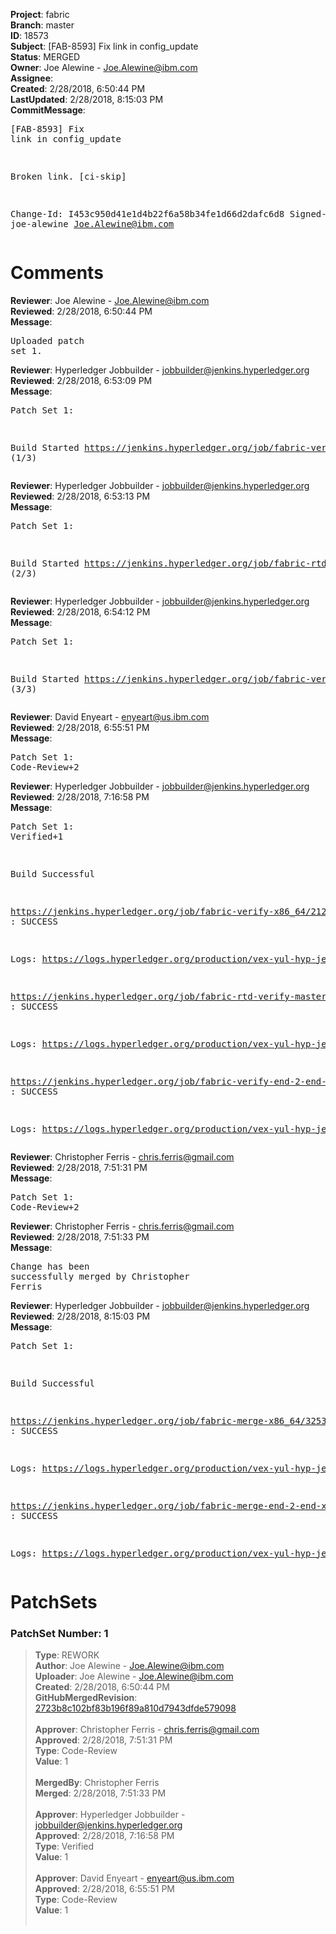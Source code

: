 <strong>Project</strong>: fabric<br><strong>Branch</strong>: master<br><strong>ID</strong>: 18573<br><strong>Subject</strong>: [FAB-8593] Fix link in config_update<br><strong>Status</strong>: MERGED<br><strong>Owner</strong>: Joe Alewine - Joe.Alewine@ibm.com<br><strong>Assignee</strong>:<br><strong>Created</strong>: 2/28/2018, 6:50:44 PM<br><strong>LastUpdated</strong>: 2/28/2018, 8:15:03 PM<br><strong>CommitMessage</strong>:<br><pre>[FAB-8593] Fix link in config_update

Broken link.
[ci-skip]

Change-Id: I453c950d41e1d4b22f6a58b34fe1d66d2dafc6d8
Signed-off-by: joe-alewine <Joe.Alewine@ibm.com>
</pre><h1>Comments</h1><strong>Reviewer</strong>: Joe Alewine - Joe.Alewine@ibm.com<br><strong>Reviewed</strong>: 2/28/2018, 6:50:44 PM<br><strong>Message</strong>: <pre>Uploaded patch set 1.</pre><strong>Reviewer</strong>: Hyperledger Jobbuilder - jobbuilder@jenkins.hyperledger.org<br><strong>Reviewed</strong>: 2/28/2018, 6:53:09 PM<br><strong>Message</strong>: <pre>Patch Set 1:

Build Started https://jenkins.hyperledger.org/job/fabric-verify-x86_64/21271/ (1/3)</pre><strong>Reviewer</strong>: Hyperledger Jobbuilder - jobbuilder@jenkins.hyperledger.org<br><strong>Reviewed</strong>: 2/28/2018, 6:53:13 PM<br><strong>Message</strong>: <pre>Patch Set 1:

Build Started https://jenkins.hyperledger.org/job/fabric-rtd-verify-master/289/ (2/3)</pre><strong>Reviewer</strong>: Hyperledger Jobbuilder - jobbuilder@jenkins.hyperledger.org<br><strong>Reviewed</strong>: 2/28/2018, 6:54:12 PM<br><strong>Message</strong>: <pre>Patch Set 1:

Build Started https://jenkins.hyperledger.org/job/fabric-verify-end-2-end-x86_64/12963/ (3/3)</pre><strong>Reviewer</strong>: David Enyeart - enyeart@us.ibm.com<br><strong>Reviewed</strong>: 2/28/2018, 6:55:51 PM<br><strong>Message</strong>: <pre>Patch Set 1: Code-Review+2</pre><strong>Reviewer</strong>: Hyperledger Jobbuilder - jobbuilder@jenkins.hyperledger.org<br><strong>Reviewed</strong>: 2/28/2018, 7:16:58 PM<br><strong>Message</strong>: <pre>Patch Set 1: Verified+1

Build Successful 

https://jenkins.hyperledger.org/job/fabric-verify-x86_64/21271/ : SUCCESS

Logs: https://logs.hyperledger.org/production/vex-yul-hyp-jenkins-3/fabric-verify-x86_64/21271

https://jenkins.hyperledger.org/job/fabric-rtd-verify-master/289/ : SUCCESS

Logs: https://logs.hyperledger.org/production/vex-yul-hyp-jenkins-3/fabric-rtd-verify-master/289

https://jenkins.hyperledger.org/job/fabric-verify-end-2-end-x86_64/12963/ : SUCCESS

Logs: https://logs.hyperledger.org/production/vex-yul-hyp-jenkins-3/fabric-verify-end-2-end-x86_64/12963</pre><strong>Reviewer</strong>: Christopher Ferris - chris.ferris@gmail.com<br><strong>Reviewed</strong>: 2/28/2018, 7:51:31 PM<br><strong>Message</strong>: <pre>Patch Set 1: Code-Review+2</pre><strong>Reviewer</strong>: Christopher Ferris - chris.ferris@gmail.com<br><strong>Reviewed</strong>: 2/28/2018, 7:51:33 PM<br><strong>Message</strong>: <pre>Change has been successfully merged by Christopher Ferris</pre><strong>Reviewer</strong>: Hyperledger Jobbuilder - jobbuilder@jenkins.hyperledger.org<br><strong>Reviewed</strong>: 2/28/2018, 8:15:03 PM<br><strong>Message</strong>: <pre>Patch Set 1:

Build Successful 

https://jenkins.hyperledger.org/job/fabric-merge-x86_64/3253/ : SUCCESS

Logs: https://logs.hyperledger.org/production/vex-yul-hyp-jenkins-3/fabric-merge-x86_64/3253

https://jenkins.hyperledger.org/job/fabric-merge-end-2-end-x86_64/1928/ : SUCCESS

Logs: https://logs.hyperledger.org/production/vex-yul-hyp-jenkins-3/fabric-merge-end-2-end-x86_64/1928</pre><h1>PatchSets</h1><h3>PatchSet Number: 1</h3><blockquote><strong>Type</strong>: REWORK<br><strong>Author</strong>: Joe Alewine - Joe.Alewine@ibm.com<br><strong>Uploader</strong>: Joe Alewine - Joe.Alewine@ibm.com<br><strong>Created</strong>: 2/28/2018, 6:50:44 PM<br><strong>GitHubMergedRevision</strong>: [2723b8c102bf83b196f89a810d7943dfde579098](https://github.com/hyperledger/fabric/commit/2723b8c102bf83b196f89a810d7943dfde579098)<br><br><strong>Approver</strong>: Christopher Ferris - chris.ferris@gmail.com<br><strong>Approved</strong>: 2/28/2018, 7:51:31 PM<br><strong>Type</strong>: Code-Review<br><strong>Value</strong>: 1<br><br><strong>MergedBy</strong>: Christopher Ferris<br><strong>Merged</strong>: 2/28/2018, 7:51:33 PM<br><br><strong>Approver</strong>: Hyperledger Jobbuilder - jobbuilder@jenkins.hyperledger.org<br><strong>Approved</strong>: 2/28/2018, 7:16:58 PM<br><strong>Type</strong>: Verified<br><strong>Value</strong>: 1<br><br><strong>Approver</strong>: David Enyeart - enyeart@us.ibm.com<br><strong>Approved</strong>: 2/28/2018, 6:55:51 PM<br><strong>Type</strong>: Code-Review<br><strong>Value</strong>: 1<br><br></blockquote>